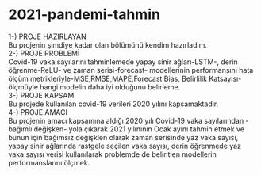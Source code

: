 # 2021-pandemi-tahmin
1-) PROJE HAZIRLAYAN <br/>
  Bu projenin şimdiye kadar olan bölümünü kendim hazırladım. <br/>
2-) PROJE PROBLEMİ <br/>
  Covid-19 vaka sayılarını tahminlemede yapay sinir ağları-LSTM-, derin öğrenme-ReLU- ve zaman serisi-forecast- modellerinin performansını hata ölçüm metrikleriyle-MSE,RMSE,MAPE,Forecast Bias, Belirlilik Katsayısı- ölçmüyle hangi modelin daha iyi olduğunu belirleme.<br/>
3-) PROJE KAPSAMI <br/>
  Bu projede kullanılan covid-19 verileri 2020 yılını kapsamaktadır. <br/>
4-) PROJE AMACI <br/>
Bu projenin amacı kapsamına aldığı 2020 yılı Covid-19 vaka sayılarından -bağımlı değişken- yola çıkarak 2021 yılınının Ocak ayını tahmin etmek ve bunun için bağımsız değişklen olarak zaman serisinde yaz vaka sayısı, yapay sinir ağlarında rastgele seçilen vaka sayısı, derin öğrenmede yaz vaka sayısı verisi kullanılarak problemde de beliritlen modellerin performanslarını ölçmek.
